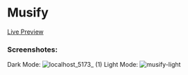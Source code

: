 # Musify
[Live Preview](https://musify-musicplayer.vercel.app/)
### Screenshotes:
Dark Mode:
![localhost_5173_ (1)](https://github.com/arjuncvinod/Mulearn-UI-Dev-Task/assets/68469520/621936d6-4ab8-4a29-a3ac-03438e89fd40)
Light Mode: 
![musify-light](https://github.com/arjuncvinod/Mulearn-UI-Dev-Task/assets/68469520/e1a28c7e-fbfe-48f6-b615-cf7a0a53ec33)
